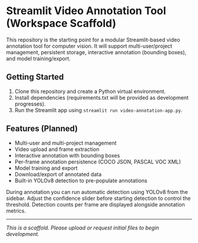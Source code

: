 # Streamlit Video Annotation Tool (Workspace Scaffold)

This repository is the starting point for a modular Streamlit-based video annotation tool for computer vision. It will support multi-user/project management, persistent storage, interactive annotation (bounding boxes), and model training/export.

## Getting Started

1. Clone this repository and create a Python virtual environment.
2. Install dependencies (requirements.txt will be provided as development progresses).
3. Run the Streamlit app using `streamlit run video-annotation-app.py`.


## Features (Planned)
- Multi-user and multi-project management
- Video upload and frame extraction
- Interactive annotation with bounding boxes
- Per-frame annotation persistence (COCO JSON, PASCAL VOC XML)
- Model training and export
- Download/export of annotated data
- Built-in YOLOv8 detection to pre-populate annotations

During annotation you can run automatic detection using YOLOv8 from the sidebar.
Adjust the confidence slider before starting detection to control the threshold.
Detection counts per frame are displayed alongside annotation metrics.

---

*This is a scaffold. Please upload or request initial files to begin development.*
